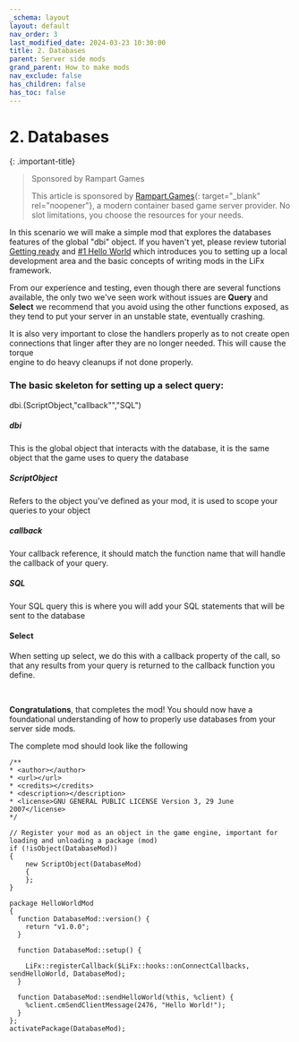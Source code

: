 ```yaml
---
_schema: layout
layout: default
nav_order: 3
last_modified_date: 2024-03-23 10:30:00
title: 2. Databases
parent: Server side mods
grand_parent: How to make mods
nav_exclude: false
has_children: false
has_toc: false
---
```

# 2\. Databases

{: .important-title}
> Sponsored by Rampart Games
>
> This article is sponsored by [Rampart.Games](https://rampart.games "Rampart Games Ltd Game Servers"){: target="_blank" rel="noopener"}, a modern container based game server provider.  No slot limitations, you choose the resources for your needs.

In this scenario we will make a simple mod that explores the databases features of the global "dbi" object. If you haven't yet, please review tutorial [Getting ready](/howtomakemods/server/getting-ready.html "Tutorial getting ready") and [\#1 Hello World](/howtomakemods/server/helloworld.html "Tutorial #1 Hello World") which introduces you to setting up a local development area and the basic concepts of writing mods in the LiFx framework.

From our experience and testing, even though there are several functions available, the only two we've seen work without issues are **Query** and **Select** we recommend that you avoid using the other functions exposed, as they tend to put your server in an unstable state, eventually crashing.

It is also very important to close the handlers properly as to not create open connections that linger after they are no longer needed. This will cause the torque <br>engine to do heavy cleanups if not done properly.

### The basic skeleton for setting up a select query:

<span class="text-red-300">dbi</span>.(<span class="text-purple-000">ScriptObject</span>,"<span class="text-blue-000">callback</span>"","<span class="text-green-000">SQL</span>")

##### <span class="text-red-300">dbi</span>

This is the global object that interacts with the database, it is the same object that the game uses to query the database

##### <span class="text-purple-000">ScriptObject</span>

Refers to the object you've defined as your mod, it is used to scope your queries to your object

##### <span class="text-blue-000">callback</span>

Your callback reference, it should match the function name that will handle the callback of your query.

##### <span class="text-green-000">SQL</span>

Your SQL query this is where you will add your SQL statements that will be sent to the database

#### Select

When setting up select, we do this with a callback property of the call, so that any results from your query is returned to the callback function you define.

&nbsp;

**Congratulations**, that completes the mod! You should now have a foundational understanding of how to properly use databases from your server side mods.

The complete mod should look like the following

```
/**
* <author></author>
* <url></url>
* <credits></credits>
* <description></description>
* <license>GNU GENERAL PUBLIC LICENSE Version 3, 29 June 2007</license>
*/

// Register your mod as an object in the game engine, important for loading and unloading a package (mod)
if (!isObject(DatabaseMod))
{
    new ScriptObject(DatabaseMod)
    {
    };
}

package HelloWorldMod
{
  function DatabaseMod::version() {
    return "v1.0.0";
  }

  function DatabaseMod::setup() {

    LiFx::registerCallback($LiFx::hooks::onConnectCallbacks, sendHelloWorld, DatabaseMod);
  }

  function DatabaseMod::sendHelloWorld(%this, %client) {
    %client.cmSendClientMessage(2476, "Hello World!");
  }
};
activatePackage(DatabaseMod);
```